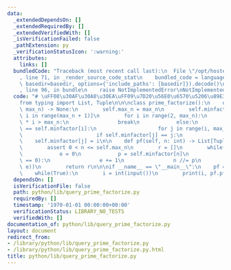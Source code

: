 ```yaml
---
data:
  _extendedDependsOn: []
  _extendedRequiredBy: []
  _extendedVerifiedWith: []
  _isVerificationFailed: false
  _pathExtension: py
  _verificationStatusIcon: ':warning:'
  attributes:
    links: []
  bundledCode: "Traceback (most recent call last):\n  File \"/opt/hostedtoolcache/Python/3.9.6/x64/lib/python3.9/site-packages/onlinejudge_verify/documentation/build.py\"\
    , line 71, in _render_source_code_stat\n    bundled_code = language.bundle(stat.path,\
    \ basedir=basedir, options={'include_paths': [basedir]}).decode()\n  File \"/opt/hostedtoolcache/Python/3.9.6/x64/lib/python3.9/site-packages/onlinejudge_verify/languages/python.py\"\
    , line 96, in bundle\n    raise NotImplementedError\nNotImplementedError\n"
  code: "# \uFF08\u30AF\u30A8\u30EA\uFF09\u7D20\u56E0\u6570\u5206\u89E3\n# query_pf\n\
    from typing import List, Tuple\n\n\nclass prime_factorize():\n    def __init__(self,\
    \ max_n) -> None:\n        self.max_n = max_n\n        self.minfactor = [i for\
    \ i in range(max_n + 1)]\n        for i in range(2, max_n):\n            if i\
    \ * i > max_n:\n                break\n            else:\n                if i\
    \ == self.minfactor[i]:\n                    for j in range(i, max_n + 1, i):\n\
    \                        if self.minfactor[j] == j:\n                        \
    \    self.minfactor[j] = i\n\n    def pf(self, n: int) -> List[Tuple[int, int]]:\n\
    \        assert 0 < n <= self.max_n\n        r = []\n        while(n != 1):\n\
    \            e = 0\n            p = self.minfactor[n]\n            while(n % p\
    \ == 0):\n                e += 1\n                n //= p\n            r.append((p,\
    \ e))\n        return r\n\n\nif __name__ == \"__main__\":\n    pf = prime_factorize(10**7)\n\
    \    while(True):\n        i = int(input())\n        print(i, pf.pf(i))\n"
  dependsOn: []
  isVerificationFile: false
  path: python/lib/query_prime_factorize.py
  requiredBy: []
  timestamp: '1970-01-01 00:00:00+00:00'
  verificationStatus: LIBRARY_NO_TESTS
  verifiedWith: []
documentation_of: python/lib/query_prime_factorize.py
layout: document
redirect_from:
- /library/python/lib/query_prime_factorize.py
- /library/python/lib/query_prime_factorize.py.html
title: python/lib/query_prime_factorize.py
---
```

